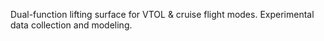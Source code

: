 Dual-function lifting surface for VTOL & cruise flight modes. Experimental data collection and modeling.
